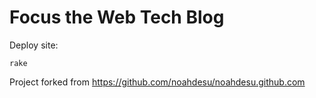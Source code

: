 # Focus the Web Tech Blog

Deploy site:

    rake

Project forked from https://github.com/noahdesu/noahdesu.github.com
